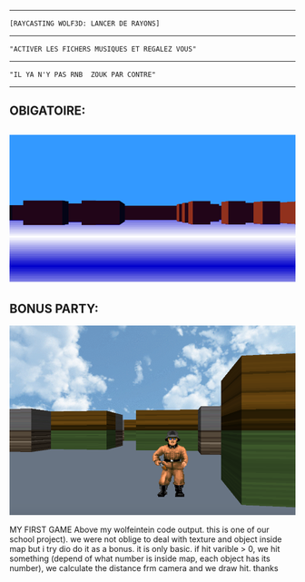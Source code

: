 ---------------------------------------------------------
	[RAYCASTING WOLF3D: LANCER DE RAYONS]
--------------------------------------------------------
	"ACTIVER LES FICHERS MUSIQUES ET REGALEZ VOUS"
-------------------------------------------------------
	"IL YA N'Y PAS RNB  ZOUK PAR CONTRE"
--------------------------------------------------------
OBIGATOIRE:
--------------------------------------------------------

![alt tag](myoutput/image2.png)
----------------------------------------------------------
BONUS PARTY:
----------------------------------------------------------
![alt tag](myoutput/image1.png)


MY FIRST GAME 
Above my wolfeintein code output. this is one of our school project).
we were not oblige to deal with texture and object inside map but i try dio do it as a  bonus.
it is only basic.
if hit varible > 0, we hit something (depend of what number is inside map, each object has its number), we calculate the distance frm camera and we draw hit.
thanks
